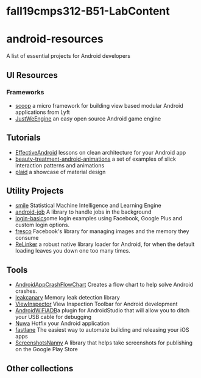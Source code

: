 # fall19cmps312-B51-LabContent

# android-resources
A list of essential projects for Android developers

## UI Resources

### Frameworks
* [scoop](https://github.com/lyft/scoop) a micro framework for building view based modular Android applications from Lyft
* [JustWeEngine](https://github.com/lfkdsk/JustWeEngine) an easy open source Android game engine


## Tutorials
* [EffectiveAndroid](https://github.com/rallat/EffectiveAndroid) lessons on clean architecture for your Android app
* [beauty-treatment-android-animations](https://github.com/JlUgia/beauty-treatment-android-animations) a set of examples of slick interaction patterns and animations
* [plaid](https://github.com/nickbutcher/plaid) a showcase of material design


## Utility Projects
* [smile](https://github.com/haifengl/smile) Statistical Machine Intelligence and Learning Engine
* [android-job](https://github.com/evernote/android-job) A library to handle jobs in the background
* [login-basics](https://github.com/andrebts/login-basics)ome login examples using Facebook, Google Plus and custom login options.
* [fresco](https://github.com/facebook/fresco) Facebook's library for managing images and the memory they consume
* [ReLinker](https://github.com/KeepSafe/ReLinker) a robust native library loader for Android, for when the default loading leaves you down one too many times.


## Tools
* [AndroidAppCrashFlowChart](https://github.com/octohub/AndroidAppCrashFlowChart) Creates a flow chart to help solve Android crashes.
* [leakcanary](https://github.com/square/leakcanary) Memory leak detection library  
* [ViewInspector](https://github.com/xfumihiro/ViewInspector) View Inspection Toolbar for Android development
* [AndroidWiFiADB](https://github.com/pedrovgs/AndroidWiFiADB)a plugin for AndroidStudio that will allow you to ditch your USB cable for debugging
* [Nuwa](https://github.com/jasonross/Nuwa)  Hotfix your Android application
* [fastlane](https://github.com/fastlane/fastlane) The easiest way to automate building and releasing your iOS apps
* [ScreenshotsNanny](https://github.com/thyrlian/ScreenshotsNanny) A library that helps take screenshots for publishing on the Google Play Store


## Other collections
